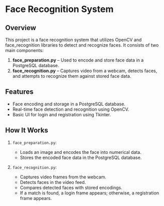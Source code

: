 # Face Recognition System

## Overview

This project is a face recognition system that utilizes OpenCV and face\_recognition libraries to detect and recognize faces. It consists of two main components:

1. **face\_preparation.py** – Used to encode and store face data in a PostgreSQL database.
2. **face\_recognition.py** – Captures video from a webcam, detects faces, and attempts to recognize them against stored face data.

## Features

- Face encoding and storage in a PostgreSQL database.
- Real-time face detection and recognition using OpenCV.
- Basic UI for login and registration using Tkinter.

## How It Works

1. `face_preparation.py`:

   - Loads an image and encodes the face into numerical data.
   - Stores the encoded face data in the PostgreSQL database.

2. `face_recognition.py`:

   - Captures video frames from the webcam.
   - Detects faces in the video feed.
   - Compares detected faces with stored encodings.
   - If a match is found, a login frame appears; otherwise, a registration frame appears.